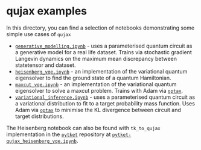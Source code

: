 # qujax examples

In this directory, you can find a selection of notebooks demonstrating some simple use cases of `qujax`

- [`generative_modelling.ipynb`](https://github.com/CQCL/qujax/blob/main/examples/generative_modelling.ipynb) - uses a parameterised quantum circuit as a generative model for a real life dataset. Trains via stochastic gradient Langevin dynamics on the maximum mean discrepancy between statetensor and dataset.
- [`heisenberg_vqe.ipynb`](https://github.com/CQCL/qujax/blob/main/examples/heisenberg_vqe.ipynb) - an implementation of the variational quantum eigensolver to find the ground state of a quantum Hamiltonian.
- [`maxcut_vqe.ipynb`](https://github.com/CQCL/qujax/blob/main/examples/maxcut_vqe.ipynb) - an implementation of the variational quantum eigensolver to solve a maxcut problem. Trains with Adam via [`optax`](https://github.com/deepmind/optax).
- [`variational_inference.ipynb`](https://github.com/CQCL/qujax/blob/main/examples/variational_inference.ipynb) - uses a parameterised quantum circuit as a variational distribution to fit to a target probability mass function. Uses Adam via [`optax`](https://github.com/deepmind/optax) to minimise the KL divergence between circuit and target distributions.


The Heisenberg notebook can also be found with `tk_to_qujax` implementation in the [`pytket`](https://github.com/CQCL/pytket) repository at [`pytket-qujax_heisenberg_vqe.ipynb`](https://github.com/CQCL/pytket/blob/main/examples/pytket-qujax_heisenberg_vqe.ipynb).

